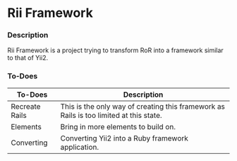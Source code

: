 # Rii Framework

### Description
Rii Framework is a project trying to transform RoR into a framework similar to that of Yii2.

### To-Does

| To-Does | Description |
| --- | --- |
| Recreate Rails | This is the only way of creating this framework as Rails is too limited at this state. |
| Elements | Bring in more elements to build on. |
| Converting | Converting Yii2 into a Ruby framework application. |
